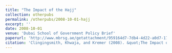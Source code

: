```yaml
---
title: "The Impact of the Hajj"
collection: otherpubs
permalink: /otherpubs/2008-10-01-hajj
excerpt: ''
date: 2008-10-01
venue: 'Dubai School of Government Policy Brief'
paperurl: 'http://www.mbrsg.ae/getattachment/959164d7-7db4-4d22-a0d7-173f4dd361de/The-Impact-of-the-Hajj'
citation: 'Clingingsmith, Khwaja, and Kremer (2008). &quot;The Impact of the Hajj&quot; <i>Dubai School of Government Policy Brief</i>. August: 1133-1170.'
---
```

